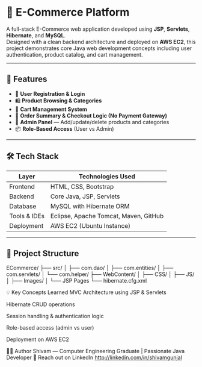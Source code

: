 # 🛒 E-Commerce Platform

A full-stack E-Commerce web application developed using **JSP**, **Servlets**, **Hibernate**, and **MySQL**.  
Designed with a clean backend architecture and deployed on **AWS EC2**, this project demonstrates core Java web development concepts including user authentication, product catalog, and cart management.

---

## 🚀 Features

- 🔐 **User Registration & Login**  
- 🛍️ **Product Browsing & Categories**  
- 🛒 **Cart Management System**  
- 🧮 **Order Summary & Checkout Logic (No Payment Gateway)**  
- 🧰 **Admin Panel** — Add/update/delete products and categories  
- 📦 **Role-Based Access** (User vs Admin)

---

## 🛠️ Tech Stack

| Layer        | Technologies Used                      |
|--------------|-----------------------------------------|
| Frontend     | HTML, CSS, Bootstrap                   |
| Backend      | Core Java, JSP, Servlets               |
| Database     | MySQL with Hibernate ORM               |
| Tools & IDEs | Eclipse, Apache Tomcat, Maven, GitHub  |
| Deployment   | AWS EC2 (Ubuntu Instance)              |

---

## 📂 Project Structure
ECommerce/
├── src/
│ ├── com.dao/
│ ├── com.entities/
│ ├── com.servlets/
│ └── com.helper/
├── WebContent/
│ ├── CSS/
│ ├── JS/
│ ├── Images/
│ └── JSP Pages
└── hibernate.cfg.xml

💡 Key Concepts Learned
MVC Architecture using JSP & Servlets

Hibernate CRUD operations

Session handling & authentication logic

Role-based access (admin vs user)

Deployment on AWS EC2



🙋‍♂️ Author
Shivam — Computer Engineering Graduate | Passionate Java Developer
📧 Reach out on LinkedIn
http://linkedin.com/in/shivamgunjal



